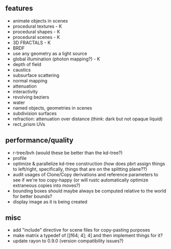 ## features
- animate objects in scenes
- procedural textures - K
- procedural shapes - K
- procedural scenes - K
- 3D FRACTALS - K
- BRDF
- use any geometry as a light source
- global illumination (photon mapping?) - K
- depth of field
- caustics
- subsurface scattering
- normal mapping
- attenuation
- interactivity
- revolving beziers
- water
- named objects, geometries in scenes
- subdivision surfaces
- refraction: attenuation over distance (think: dark but not opaque liquid)
- rect_prism UVs

## performance/quality
- r-tree/bvh (would these be better than the kd-tree?)
- profile
- optimize & parallelize kd-tree construction (how does pbrt assign things to left/right, specifically, things that are on the splitting plane??)
- audit usages of Clone/Copy derivations and reference parameters to see if we're too copy-happy (or will rustc automatically optimize extraneous copies into moves?)
- bounding boxes should maybe always be computed relative to the world for better bounds?
- display image as it is being created

## misc
- add "include" directive for scene files for copy-pasting purposes
- make matrix a typedef of [[f64; 4]; 4] and then implement things for it?
- update rayon to 0.9.0 (version compatibility issues?)
